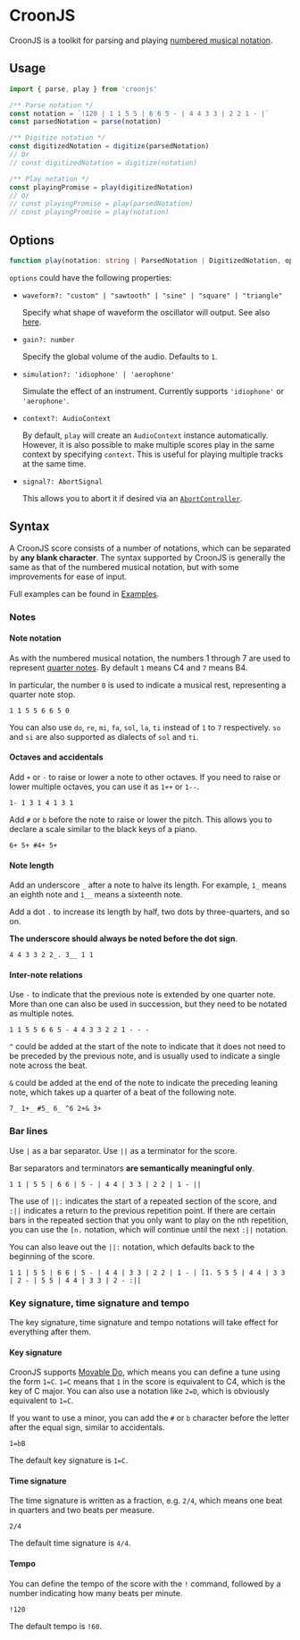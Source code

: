 # CroonJS

CroonJS is a toolkit for parsing and playing [numbered musical notation](https://en.wikipedia.org/wiki/Numbered_musical_notation).

## Usage

```typescript
import { parse, play } from 'croonjs'

/** Parse notation */
const notation = `!120 | 1 1 5 5 | 6 6 5 - | 4 4 3 3 | 2 2 1 - |`
const parsedNotation = parse(notation)

/** Digitize notation */
const digitizedNotation = digitize(parsedNotation)
// Or
// const digitizedNotation = digitize(notation)

/** Play notation */
const playingPromise = play(digitizedNotation)
// Or
// const playingPromise = play(parsedNotation)
// const playingPromise = play(notation)
```

## Options

```typescript
function play(notation: string | ParsedNotation | DigitizedNotation, options?: PlayOptions): Promise<unknown>
```

`options` could have the following properties:

- `waveform?: "custom" | "sawtooth" | "sine" | "square" | "triangle"`

  Specify what shape of waveform the oscillator will output. See also [here](https://developer.mozilla.org/en-US/docs/Web/API/OscillatorNode/type).

- `gain?: number`

  Specify the global volume of the audio. Defaults to `1`.

- `simulation?: 'idiophone' | 'aerophone'`

  Simulate the effect of an instrument. Currently supports `'idiophone'` or `'aerophone'`.

- `context?: AudioContext`

  By default, `play` will create an `AudioContext` instance automatically. However, it is also possible to make multiple scores play in the same context by specifying `context`. This is useful for playing multiple tracks at the same time.

- `signal?: AbortSignal`

  This allows you to abort it if desired via an [`AbortController`](https://developer.mozilla.org/en-US/docs/Web/API/AbortController).

## Syntax

A CroonJS score consists of a number of notations, which can be separated by **any blank character**. The syntax supported by CroonJS is generally the same as that of the numbered musical notation, but with some improvements for ease of input.

Full examples can be found in [Examples](./examples/).

### Notes

#### Note notation

As with the numbered musical notation, the numbers 1 through 7 are used to represent [quarter notes](https://en.wikipedia.org/wiki/Quarter_note). By default `1` means C4 and `7` means B4.

In particular, the number `0` is used to indicate a musical rest, representing a quarter note stop.

```
1 1 5 5 6 6 5 0
```

You can also use `do`, `re`, `mi`, `fa`, `sol`, `la`, `ti` instead of `1` to `7` respectively. `so` and `si` are also supported as dialects of `sol` and `ti`.

#### Octaves and accidentals

Add `+` or `-` to raise or lower a note to other octaves. If you need to raise or lower multiple octaves, you can use it as `1++` or `1--`.

```
1- 1 3 1 4 1 3 1
```

Add `#` or `b` before the note to raise or lower the pitch. This allows you to declare a scale similar to the black keys of a piano.

```
6+ 5+ #4+ 5+
```

#### Note length

Add an underscore `_` after a note to halve its length. For example, `1_` means an eighth note and `1__` means a sixteenth note.

Add a dot `.` to increase its length by half, two dots by three-quarters, and so on.

**The underscore should always be noted before the dot sign**.

```
4 4 3 3 2 2_. 3__ 1 1
```

#### Inter-note relations

Use `-` to indicate that the previous note is extended by one quarter note. More than one can also be used in succession, but they need to be notated as multiple notes.

```
1 1 5 5 6 6 5 - 4 4 3 3 2 2 1 - - -
```

`^` could be added at the start of the note to indicate that it does not need to be preceded by the previous note, and is usually used to indicate a single note across the beat.

`&` could be added at the end of the note to indicate the preceding leaning note, which takes up a quarter of a beat of the following note.

```
7_ 1+_ #5_ 6_ ^6 2+& 3+
```

### Bar lines

Use `|` as a bar separator. Use `||` as a terminator for the score.

Bar separators and terminators **are semantically meaningful only**.

```
1 1 | 5 5 | 6 6 | 5 - | 4 4 | 3 3 | 2 2 | 1 - ||
```

The use of `||:` indicates the start of a repeated section of the score, and `:||` indicates a return to the previous repetition point. If there are certain bars in the repeated section that you only want to play on the nth repetition, you can use the `[n.` notation, which will continue until the next `:||` notation.

You can also leave out the `||:` notation, which defaults back to the beginning of the score.

```
1 1 | 5 5 | 6 6 | 5 - | 4 4 | 3 3 | 2 2 | 1 - | [1. 5 5 5 | 4 4 | 3 3 | 2 - | 5 5 | 4 4 | 3 3 | 2 - :||
```

### Key signature, time signature and tempo

The key signature, time signature and tempo notations will take effect for everything after them.

#### Key signature

CroonJS supports [Movable Do](https://en.wikipedia.org/wiki/Solf%C3%A8ge#Variations), which means you can define a tune using the form `1=C`. `1=C` means that `1` in the score is equivalent to C4, which is the key of C major. You can also use a notation like `2=D`, which is obviously equivalent to `1=C`.

If you want to use a minor, you can add the `#` or `b` character before the letter after the equal sign, similar to accidentals.

```
1=bB
```

The default key signature is `1=C`.

#### Time signature

The time signature is written as a fraction, e.g. `2/4`, which means one beat in quarters and two beats per measure.

```
2/4
```

The default time signature is `4/4`.

#### Tempo

You can define the tempo of the score with the `!` command, followed by a number indicating how many beats per minute.

```
!120
```

The default tempo is `!60`.
